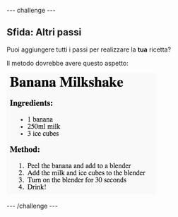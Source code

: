 --- challenge ---
## Sfida: Altri passi
Puoi aggiungere tutti i passi per realizzare la __tua__ ricetta?

Il metodo dovrebbe avere questo aspetto:

![screenshot](images/recipe-more-method.png)




--- /challenge ---